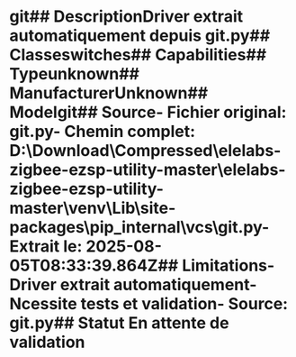 # git##  DescriptionDriver extrait automatiquement depuis git.py##  Classeswitches##  Capabilities##  Typeunknown##  ManufacturerUnknown##  Modelgit##  Source- **Fichier original**: git.py- **Chemin complet**: D:\Download\Compressed\elelabs-zigbee-ezsp-utility-master\elelabs-zigbee-ezsp-utility-master\venv\Lib\site-packages\pip\_internal\vcs\git.py- **Extrait le**: 2025-08-05T08:33:39.864Z##  Limitations- Driver extrait automatiquement- Ncessite tests et validation- Source: git.py##  Statut En attente de validation